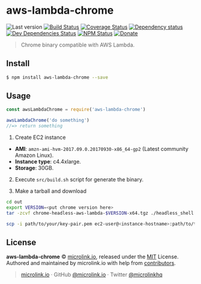 # aws-lambda-chrome

![Last version](https://img.shields.io/github/tag/microlinkhq/aws-lambda-chrome.svg?style=flat-square)
[![Build Status](https://img.shields.io/travis/microlinkhq/aws-lambda-chrome/master.svg?style=flat-square)](https://travis-ci.org/microlinkhq/aws-lambda-chrome)
[![Coverage Status](https://img.shields.io/coveralls/microlinkhq/aws-lambda-chrome.svg?style=flat-square)](https://coveralls.io/github/microlinkhq/aws-lambda-chrome)
[![Dependency status](https://img.shields.io/david/microlinkhq/aws-lambda-chrome.svg?style=flat-square)](https://david-dm.org/microlinkhq/aws-lambda-chrome)
[![Dev Dependencies Status](https://img.shields.io/david/dev/microlinkhq/aws-lambda-chrome.svg?style=flat-square)](https://david-dm.org/microlinkhq/aws-lambda-chrome#info=devDependencies)
[![NPM Status](https://img.shields.io/npm/dm/aws-lambda-chrome.svg?style=flat-square)](https://www.npmjs.org/package/aws-lambda-chrome)
[![Donate](https://img.shields.io/badge/donate-paypal-blue.svg?style=flat-square)](https://paypal.me/microlinkhq)

> Chrome binary compatible with AWS Lambda.

## Install

```bash
$ npm install aws-lambda-chrome --save
```

## Usage

```js
const awsLambdaChrome = require('aws-lambda-chrome')

awsLambdaChrome('do something')
//=> return something
```

1) Create EC2 instance

- **AMI**: `amzn-ami-hvm-2017.09.0.20170930-x86_64-gp2` (Latest community Amazon Linux).
- **Instance type**: c4.4xlarge.
- **Storage**: 30GB.

2) Execute `src/build.sh` script for generate the binary.

3) Make a tarball and download

```bash
cd out
export VERSION=<put chrome version here>
tar -zcvf chrome-headless-aws-lambda-$VERSION-x64.tgz ./headless_shell

scp -i path/to/your/key-pair.pem ec2-user@<instance-hostname>:path/to/tarball ./
```


## License

**aws-lambda-chrome** © [microlink.io](https://microlink.io), released under the [MIT](https://github.com/microlinkhq/aws-lambda-chrome/blob/master/LICENSE.md) License.<br>
Authored and maintained by microlink.io with help from [contributors](https://github.com/microlinkhq/aws-lambda-chrome/contributors).

> [microlink.io](https://microlink.io) · GitHub [@microlink.io](https://github.com/microlinkhq) · Twitter [@microlinkhq](https://twitter.com/microlinkhq)
